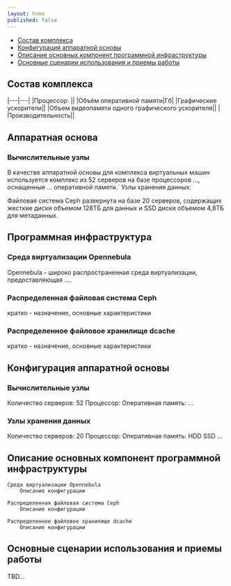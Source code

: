 ```yaml
---
layout: home
published: false
---
```


- [Состав комплекса](#состав-комплекса)
- [Конфигурация аппаратной основы](#конфигурация-аппаратной-основы)
- [Описание основных компонент программной инфраструктуры](#описание-основных-компонент-программной-инфраструктуры)
- [Основные сценарии использования и приемы работы](#основные-сценарии-использования-и-приемы-работы)


## Состав комплекса

|---|---|
|Процессор: ||
|Объём оперативной памяти|Гб|
|Графические ускорители||
|Объем видеопамяти одного графического ускорителя||
|Производительность||

## Аппаратная основа
### Вычислительные узлы

В качестве аппаратной основы для комплекса виртуальных машин используется комплекс из 52 серверов на базе процессоров ..., оснащенные ... оперативной памяти.`
Узлы хранения данных:

Файловая система Ceph развернута на базе 20 серверов, содержащих жесткие диски объемом 128ТБ для данных и SSD диски объемом 4,8ТБ для метаданных.

## Программная инфраструктура

### Среда виртуализации Opennebula

Opennebula - широко распространенная среда виртуализации, предоставляющая ....

### Распределенная файловая система Ceph

кратко - назначение, основные характеристики

### Распределенное файловое хранилище dcache

кратко - назначение, основные характеристики

## Конфигурация аппаратной основы
### Вычислительные узлы

Количество серверов: 52
Процессор:
Оперативная память:
...

### Узлы хранения данных
Количество серверов: 20
Процессор:
Оперативная память:
HDD
SSD
...

## Описание основных компонент программной инфраструктуры

	Среда виртуализации Opennebula
		Описание конфигурации

	Распределенная файловая система Ceph
		Описание конфигурации

	Распределенное файловое хранилище dcache
		Описание конфигурации

## Основные сценарии использования и приемы работы
TBD...
